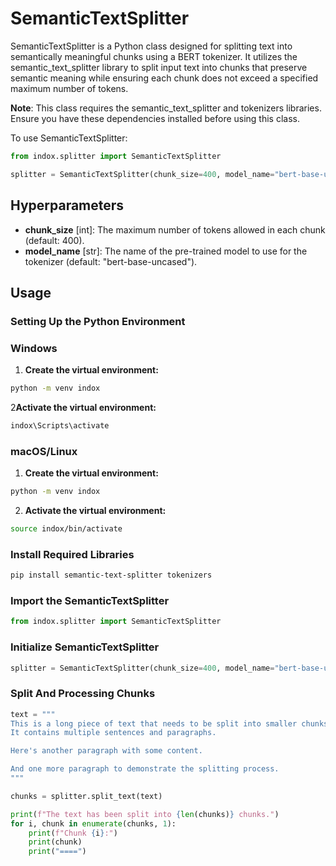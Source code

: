 # SemanticTextSplitter

SemanticTextSplitter is a Python class designed for splitting text into semantically meaningful chunks using a BERT tokenizer. It utilizes the semantic_text_splitter library to split input text into chunks that preserve semantic meaning while ensuring each chunk does not exceed a specified maximum number of tokens.

**Note**: This class requires the semantic_text_splitter and tokenizers libraries. Ensure you have these dependencies installed before using this class.

To use SemanticTextSplitter:

```python
from indox.splitter import SemanticTextSplitter

splitter = SemanticTextSplitter(chunk_size=400, model_name="bert-base-uncased")
```
## Hyperparameters

- **chunk_size** [int]: The maximum number of tokens allowed in each chunk (default: 400).
- **model_name** [str]: The name of the pre-trained model to use for the tokenizer (default: "bert-base-uncased").

## Usage
### Setting Up the Python Environment
### Windows

1. **Create the virtual environment:**
```bash
python -m venv indox
```
2**Activate the virtual environment:**
```bash
indox\Scripts\activate
```
### macOS/Linux
1. **Create the virtual environment:**
```bash
python -m venv indox
```
2. **Activate the virtual environment:**
```bash
source indox/bin/activate
```
### Install Required Libraries
```bash
pip install semantic-text-splitter tokenizers
```
### Import the SemanticTextSplitter
```python
from indox.splitter import SemanticTextSplitter
```

### Initialize SemanticTextSplitter
```python
splitter = SemanticTextSplitter(chunk_size=400, model_name="bert-base-uncased")
```
### Split And Processing Chunks
```python
text = """
This is a long piece of text that needs to be split into smaller chunks.
It contains multiple sentences and paragraphs.

Here's another paragraph with some content.

And one more paragraph to demonstrate the splitting process.
"""

chunks = splitter.split_text(text)

print(f"The text has been split into {len(chunks)} chunks.")
for i, chunk in enumerate(chunks, 1):
    print(f"Chunk {i}:")
    print(chunk)
    print("====")
```